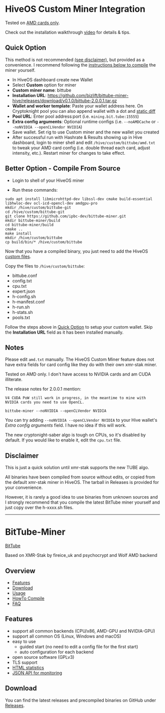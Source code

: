 # HiveOS Custom Miner Integration

Tested on [AMD cards only](#notes).

Check out the installation walkthrough [video](http://bit.ly/HiveTube) for details & tips.

## Quick Option

This method is not recommended [(see disclaimer)](#disclaimer), but provided as a convenience.  I recommend following the [instructions below to compile](#better-option---compile-from-source) the miner yourself.

- In HiveOS dashboard create new Wallet
- Select **Custom** option for miner
- **Custom miner name**: bittube
- **Installation URL**: https://github.com/bizlift/bittube-miner-hive/releases/download/v0.1.0/bittube-2.0.0.1.tar.gz
- **Wallet and worker template**: Paste your wallet address here.  On Cryptoknight pool you can also append wallet with a dot and [static diff](https://cryptoknight.cc/ipbc/#getting_started)
- **Pool URL**: Enter pool address:port (i.e. `mining.bit.tube:15555`)
- **Extra config arguments**: Optional runtime configs (i.e. `--noAMDCache` or `--noNVIDIA --openCLVendor NVIDIA`)
- Save wallet.  Set rig to use Custom miner and the new wallet you created
- After successful run with Hashrate & Results showing up in Hive dashboard, login to miner shell and edit `/hive/custom/bittube/amd.txt` to tweak your AMD card config (i.e. double thread each card, adjust intensity, etc.).  Restart miner for changes to take effect.


## Better Option - Compile From Source

- Login to shell of your HiveOS miner

- Run these commands:

```
sudo apt install libmicrohttpd-dev libssl-dev cmake build-essential libhwloc-dev ocl-icd-opencl-dev amdgpu-pro
mkdir /hive/custom/bittube-git
cd /hive/custom/bittube-git
git clone https://github.com/ipbc-dev/bittube-miner.git
mkdir bittube-miner/build
cd bittube-miner/build
cmake ..
make install
mkdir /hive/custom/bittube
cp build/bin/* /hive/custom/bittube

```
Now that you have a compiled binary, you just need to add the HiveOS [custom files](https://github.com/bizlift/bittube-miner-hive/archive/master.zip).

Copy the files to `/hive/custom/bittube`:
- bittube.conf
- config.txt
- cpu.txt
- expert.json
- h-config.sh
- h-manifest.conf
- h-run.sh
- h-stats.sh
- pools.txt

Follow the steps above in [Quick Option](#quick-option) to setup your custom wallet. Skip the **Installation URL** field as it has been installed manually.


## Notes

Please edit `amd.txt` manually. The HiveOS Custom Miner feature does not have extra fields for card config like they do with their own xmr-stak miner.

Tested on AMD only.  I don't have access to NVIDIA cards and am CUDA illiterate.

The release notes for 2.0.0.1 mention:

```
V4 CUDA PoW still work in progress, in the meantime to mine with NVIDIA cards you need to use OpenCL.

bittube-miner --noNVIDIA --openCLVendor NVIDIA
```

You can try adding `--noNVIDIA --openCLVendor NVIDIA` to your Hive wallet's *Extra config arguments* field. I have no idea if this will work.

The new cryptonight-saber algo is tough on CPUs, so it's disabled by default.  If you would like to enable it, edit the `cpu.txt` file.

## Disclaimer
This is just a quick solution until xmr-stak supports the new TUBE algo.

All binaries have been compiled from source without edits, or copied from the default xmr-stak miner in HiveOS. The tarball in Releases is provided for your convenience.

However, it is rarely a good idea to use binaries from unknown sources and I strongly recommend that you compile the latest BitTube miner yourself and just copy over the h-xxxx.sh files.


---

# BitTube-Miner

[BitTube](https://coin.bit.tube/)

Based on XMR-Stak by fireice_uk and psychocrypt
and Wolf AMD backend

## Overview
* [Features](#features)
* [Download](#download)
* [Usage](doc/usage.md)
* [HowTo Compile](doc/compile.md)
* [FAQ](doc/FAQ.md)

## Features

- support all common backends (CPU/x86, AMD-GPU and NVIDIA-GPU)
- support all common OS (Linux, Windows and macOS)
- easy to use
  - guided start (no need to edit a config file for the first start)
  - auto configuration for each backend
- open source software (GPLv3)
- TLS support
- [HTML statistics](doc/usage.md#html-and-json-api-report-configuraton)
- [JSON API for monitoring](doc/usage.md#html-and-json-api-report-configuraton)

## Download

You can find the latest releases and precompiled binaries on GitHub under [Releases](https://github.com/ipbc-dev/bittube-miner/releases).

